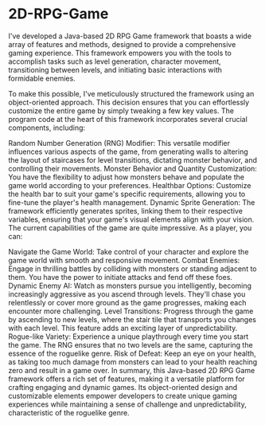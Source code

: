 # 2D-RPG-Game

I've developed a Java-based 2D RPG Game framework that boasts a wide array of features and methods, designed to provide a comprehensive gaming experience. This framework empowers you with the tools to accomplish tasks such as level generation, character movement, transitioning between levels, and initiating basic interactions with formidable enemies.

To make this possible, I've meticulously structured the framework using an object-oriented approach. This decision ensures that you can effortlessly customize the entire game by simply tweaking a few key values. The program code at the heart of this framework incorporates several crucial components, including:

Random Number Generation (RNG) Modifier: This versatile modifier influences various aspects of the game, from generating walls to altering the layout of staircases for level transitions, dictating monster behavior, and controlling their movements.
Monster Behavior and Quantity Customization: You have the flexibility to adjust how monsters behave and populate the game world according to your preferences.
Healthbar Options: Customize the health bar to suit your game's specific requirements, allowing you to fine-tune the player's health management.
Dynamic Sprite Generation: The framework efficiently generates sprites, linking them to their respective variables, ensuring that your game's visual elements align with your vision.
The current capabilities of the game are quite impressive. As a player, you can:

Navigate the Game World: Take control of your character and explore the game world with smooth and responsive movement.
Combat Enemies: Engage in thrilling battles by colliding with monsters or standing adjacent to them. You have the power to initiate attacks and fend off these foes.
Dynamic Enemy AI: Watch as monsters pursue you intelligently, becoming increasingly aggressive as you ascend through levels. They'll chase you relentlessly or cover more ground as the game progresses, making each encounter more challenging.
Level Transitions: Progress through the game by ascending to new levels, where the stair tile that transports you changes with each level. This feature adds an exciting layer of unpredictability.
Rogue-like Variety: Experience a unique playthrough every time you start the game. The RNG ensures that no two levels are the same, capturing the essence of the roguelike genre.
Risk of Defeat: Keep an eye on your health, as taking too much damage from monsters can lead to your health reaching zero and result in a game over.
In summary, this Java-based 2D RPG Game framework offers a rich set of features, making it a versatile platform for crafting engaging and dynamic games. Its object-oriented design and customizable elements empower developers to create unique gaming experiences while maintaining a sense of challenge and unpredictability, characteristic of the roguelike genre.